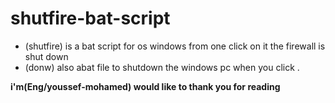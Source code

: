 # shutfire-bat-script

- (shutfire) is a bat script for os windows from one click on it the firewall is shut down 
- (donw) also abat file to shutdown the windows pc when you click .
  
**i'm(Eng/youssef-mohamed) would like to thank you for reading**
